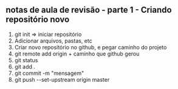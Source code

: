 ## notas de aula de revisão - parte 1 - Criando repositório novo

1) git init => iniciar repositório
2) Adicionar arquivos, pastas, etc 
3) Criar novo repositório no github, e pegar caminho do projeto
4) git remote add origin + caminho que github gerou
5) git status
6) git add .
7) git commit -m "mensagem"
8) git push --set-upstream origin master
